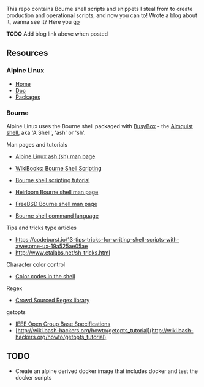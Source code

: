 This repo contains Bourne shell scripts and snippets I steal from to create production and operational scripts, and now you can to! Wrote a blog about it, wanna see it? Here you [go]()

**TODO** Add blog link above when posted

## Resources

### Alpine Linux

* [Home](https://alpinelinux.org)
* [Doc](https://wiki.alpinelinux.org/wiki/Main_Page)
* [Packages](https://pkgs.alpinelinux.org/packages)

### Bourne

Alpine Linux uses the Bourne shell packaged with [BusyBox](https://busybox.net/) - the [Almquist shell](https://en.wikipedia.org/wiki/Almquist_shell), aka 'A Shell', 'ash' or 'sh'. 

Man pages and tutorials

* [Alpine Linux ash (sh) man page](https://linux.die.net/man/1/ash)
* [WikiBooks: Bourne Shell Scripting](https://en.wikibooks.org/wiki/Bourne_Shell_Scripting)
* [Bourne shell scripting tutorial](https://www.shellscript.sh)
* [Heirloom Bourne shell man page](http://heirloom.sourceforge.net/sh/sh.1.html)
* [FreeBSD Bourne shell man page](https://www.freebsd.org/cgi/man.cgi?query=sh&manpath=FreeBSD+7.1-RELEASE)

* [Bourne shell command language](http://pubs.opengroup.org/onlinepubs/9699919799/utilities/V3_chap02.html#tag_18_05_02)

Tips and tricks type articles

* https://codeburst.io/13-tips-tricks-for-writing-shell-scripts-with-awesome-ux-19a525ae05ae
* http://www.etalabs.net/sh_tricks.html

Character color control

* [Color codes in the shell](https://misc.flogisoft.com/bash/tip_colors_and_formatting)

Regex

* [Crowd Sourced Regex library](http://regexlib.com)

getopts

* [IEEE Open Group Base Specifications](http://pubs.opengroup.org/onlinepubs/9699919799/)
* [http://wiki.bash-hackers.org/howto/getopts_tutorial](http://wiki.bash-hackers.org/howto/getopts_tutorial)

## TODO

* Create an alpine derived docker image that includes docker and test the docker scripts
